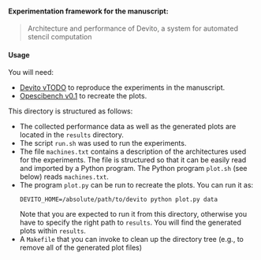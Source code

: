 #### Experimentation framework for the manuscript:

> Architecture and performance of Devito, a system for automated stencil
> computation

#### Usage

You will need:

* [Devito vTODO](todo) to reproduce the experiments in the manuscript.
* [Opescibench v0.1](https://github.com/opesci/opescibench/releases) to
  recreate the plots.

This directory is structured as follows:

* The collected performance data as well as the generated plots are located
  in the ``results`` directory.
* The script ``run.sh`` was used to run the experiments.
* The file ``machines.txt`` contains a description of the architectures used
  for the experiments. The file is structured so that it can be easily read and
  imported by a Python program. The Python program ``plot.sh`` (see below)
  reads ``machines.txt``.
* The program ``plot.py`` can be run to recreate the plots. You can run it as:
  ```
  DEVITO_HOME=/absolute/path/to/devito python plot.py data
  ```
  Note that you are expected to run it from this directory, otherwise you have
  to specify the right path to ``results``. You will find the generated plots
  within ``results``.
* A ``Makefile`` that you can invoke to clean up the directory tree (e.g., to
  remove all of the generated plot files)
